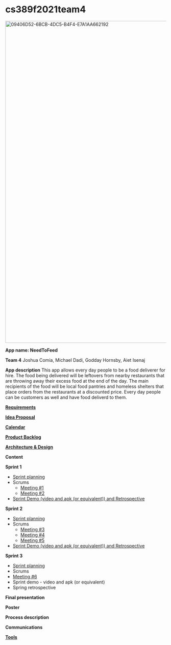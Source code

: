 # cs389f2021team4

<img width="1004" alt="09406D52-6BCB-4DC5-B4F4-E7A1AA662192" src="https://user-images.githubusercontent.com/56610578/137247893-6b83ab34-b91b-40ed-a22d-10a98d452561.png">

**App name: NeedToFeed**

**Team 4**
Joshua Comia, Michael Dadi, Godday Hornsby, Aiet Isenaj

**App description**
This app allows every day people to be a food deliverer for hire. The food being delivered will be leftovers from nearby restaurants that are throwing away their excess food at the end of the day. The main recipients of the food will be local food pantries and homeless shelters that place orders from the restaurants at a discounted price. Every day people can be customers as well and have food deliverd to them. 

**[Requirements](https://docs.google.com/document/d/1fByUMj14SOC8yyaslVtjSOXiJ0X6Pju5OcWudXjzSLQ/edit)**

**[Idea Proposal](https://docs.google.com/document/d/1myNQ0vCv3csvUHNCxaGrRvblIJUP7GrtdO9Pc5oIWsI/edit?usp=sharing)**

**[Calendar](https://calendar.google.com/calendar/u/0/r?cid=aXZoMmU3NjhzMjRkdGlxZWYwcXZvbzhxcjBAZ3JvdXAuY2FsZW5kYXIuZ29vZ2xlLmNvbQ)**

**[Product Backlog](https://docs.google.com/spreadsheets/d/18TeZD5kjH-MdaVyieT838qLmpDBPZzqjcP_K8N54koc/edit#gid=8)**

**[Architecture & Design](https://docs.google.com/document/d/1fU9g1XKIAkZ-jqyQeuH9UI0rQuGLT99j6csM69s62YI/edit?usp=sharing)**

**Content**

**Sprint 1**

* [Sprint planning](https://docs.google.com/document/d/160EMU8goBun1mPfV3bpYywHnhNzQFNsKMDnZ8jmwB6g/edit?usp=sharing)
* Scrums
  * [Meeting #1](https://docs.google.com/document/d/1deXbhzUQBQNgL3CeBjr_yb8jWzou4hpxYLOdRVvTJBM/edit?usp=sharing)
  * [Meeting #2](https://docs.google.com/document/d/1Dc35g6dtI4J33hc7TOF-yuOuaE26IoMRB8c64Cqem3E/edit?usp=sharing)
* [Sprint Demo (video and apk (or equivalent)) and Retrospective](https://docs.google.com/document/d/1MVtMBtSw0W2DwzYEi7iGZ5nVnBdOMKgXQlFxPtxt0V4/edit?usp=sharing)

**Sprint 2**

* [Sprint planning](https://docs.google.com/document/d/16zmUfbY2fNL5_J6tIGPjsQtgagUPBz3lm2UAvUzAIzE/edit?usp=sharing)
* Scrums
  * [Meeting #3](https://docs.google.com/document/d/1yj85sSSWVuuXj_-uq7doz4UaEWi59epugUUpmCnpug8/edit?usp=sharing)
  * [Meeting #4](https://docs.google.com/document/d/1Y2JN-SIZWAFj2vDBEKkb0n-NHOHyc-y0-DzHHeW-XuM/edit?usp=sharing)
  * [Meeting #5](https://docs.google.com/document/d/1a-lo29esci0nwC5Q6HWTGf8SDW7hwEgrNWx-q0GVpoc/edit?usp=sharing)
* [Sprint Demo (video and apk (or equivalent)) and Retrospective](https://docs.google.com/document/d/1ThOQ87HxEWXH7I8ipw-TbAYuw9s82XBg82T6Wk6v3Rc/edit?usp=sharing)

**Sprint 3** 

* [Sprint planning](https://docs.google.com/document/d/1PFaM36iB5LDLQM7U4FpNp728I9S-_8qKcu792fl-BKA/edit?usp=sharing)
* Scrums
* [Meeting #6](https://docs.google.com/document/d/1Kg8HOVXcuTg0HOHztk0gS_ebQgV-khjxliTweSkayZo/edit?usp=sharing)
* Sprint demo - video and apk (or equivalent)
* Spring retrospective

**Final presentation**

**Poster**

**Process description**

**Communications**

**[Tools](https://docs.google.com/document/d/1SutW3pASUAu2saJW3yfrb_OxUHA511Y2zvE6VXVRWq0/edit?usp=sharing)**
